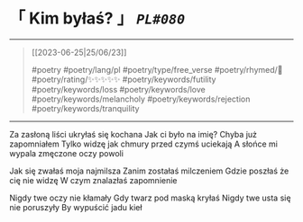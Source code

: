# &#12300; Kim byłaś? &#12301; *`PL#080`*

---

> [[2023-06-25|25/06/23]]
> 
> #poetry 
> #poetry/lang/pl 
> #poetry/type/free_verse 
> #poetry/rhymed/🔴 
> #poetry/rating/✨✨✨✨✨ 
> #poetry/keywords/futility #poetry/keywords/loss #poetry/keywords/love #poetry/keywords/melancholy #poetry/keywords/rejection #poetry/keywords/tranquility 

---

Za zasłoną liści ukryłaś się kochana
Jak ci było na imię? Chyba już zapomniałem
Tylko widzę jak chmury przed czymś uciekają
A słońce mi wypala zmęczone oczy powoli

Jak się zwałaś moja najmilsza 
Zanim zostałaś milczeniem
Gdzie poszłaś że cię nie widzę
W czym znalazłaś zapomnienie

Nigdy twe oczy nie kłamały
Gdy twarz pod maską kryłaś
Nigdy twe usta się nie poruszyły
By wypuścić jadu kieł